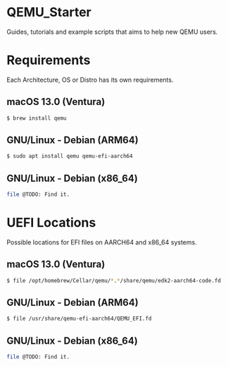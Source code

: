 # QEMU_Starter
Guides, tutorials and example scripts that aims to help new QEMU users.

# Requirements
Each Architecture, OS or Distro has its own requirements.

## macOS 13.0 (Ventura)
 ```bash
$ brew install qemu
```

## GNU/Linux - Debian (ARM64)
```bash
$ sudo apt install qemu qemu-efi-aarch64
```
## GNU/Linux - Debian (x86_64)
```bash
file @TODO: Find it. 
```

# UEFI Locations
Possible locations for EFI files on AARCH64 and x86_64 systems.

## macOS 13.0 (Ventura)
```bash
$ file /opt/homebrew/Cellar/qemu/*.*/share/qemu/edk2-aarch64-code.fd 
```

## GNU/Linux - Debian (ARM64)
```bash
$ file /usr/share/qemu-efi-aarch64/QEMU_EFI.fd
```

## GNU/Linux - Debian (x86_64)
```bash
file @TODO: Find it. 
```

